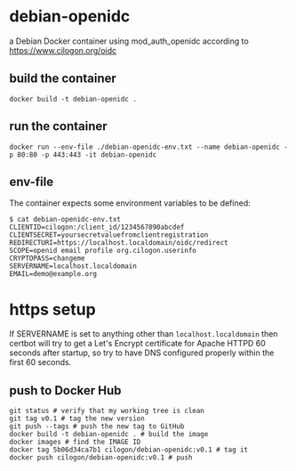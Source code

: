 # debian-openidc
a Debian Docker container using mod_auth_openidc according to https://www.cilogon.org/oidc

## build the container
```
docker build -t debian-openidc .
```

## run the container
```
docker run --env-file ./debian-openidc-env.txt --name debian-openidc -p 80:80 -p 443:443 -it debian-openidc
```

## env-file
The container expects some environment variables to be defined:
```
$ cat debian-openidc-env.txt
CLIENTID=cilogon:/client_id/1234567890abcdef
CLIENTSECRET=yoursecretvaluefromclientregistration
REDIRECTURI=https://localhost.localdomain/oidc/redirect
SCOPE=openid email profile org.cilogon.userinfo
CRYPTOPASS=changeme
SERVERNAME=localhost.localdomain
EMAIL=demo@example.org
```

# https setup
If SERVERNAME is set to anything other than `localhost.localdomain` then certbot will try to get a Let's Encrypt certificate for Apache HTTPD 60 seconds after startup, so try to have DNS configured properly within the first 60 seconds.

## push to Docker Hub
```
git status # verify that my working tree is clean
git tag v0.1 # tag the new version
git push --tags # push the new tag to GitHub
docker build -t debian-openidc . # build the image
docker images # find the IMAGE ID
docker tag 5b06d34ca7b1 cilogon/debian-openidc:v0.1 # tag it
docker push cilogon/debian-openidc:v0.1 # push
